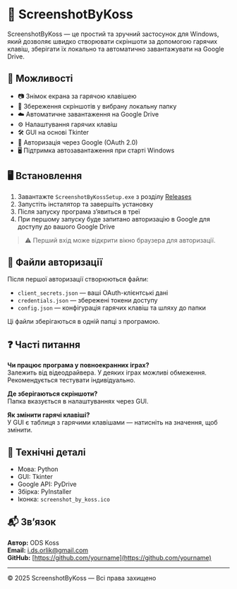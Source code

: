 # 📸 ScreenshotByKoss

ScreenshotByKoss — це простий та зручний застосунок для Windows, який дозволяє швидко створювати скріншоти за допомогою гарячих клавіш, зберігати їх локально та автоматично завантажувати на Google Drive.

## 🚀 Можливості

- 📷 Знімок екрана за гарячою клавішею
- 💾 Збереження скріншотів у вибрану локальну папку
- ☁️ Автоматичне завантаження на Google Drive
- ⚙️ Налаштування гарячих клавіш
- 🛠️ GUI на основі Tkinter
- 🔐 Авторизація через Google (OAuth 2.0)
- 🖥️ Підтримка автозавантаження при старті Windows

## 🖥️ Встановлення

1. Завантажте `ScreenshotByKossSetup.exe` з розділу [Releases](https://github.com/yourname/ScreenshotByKoss/releases)
2. Запустіть інсталятор та завершіть установку
3. Після запуску програма з’явиться в треї
4. При першому запуску буде запитано авторизацію в Google для доступу до вашого Google Drive

> ⚠️ Перший вхід може відкрити вікно браузера для авторизації.

## 🔑 Файли авторизації

Після першої авторизації створюються файли:
- `client_secrets.json` — ваші OAuth-клієнтські дані
- `credentials.json` — збережені токени доступу
- `config.json` — конфігурація гарячих клавіш та шляху до папки

Ці файли зберігаються в одній папці з програмою.

## ❓ Часті питання

**Чи працює програма у повноекранних іграх?**  
Залежить від відеодрайвера. У деяких іграх можливі обмеження. Рекомендується тестувати індивідуально.

**Де зберігаються скріншоти?**  
Папка вказується в налаштуваннях через GUI.

**Як змінити гарячі клавіші?**  
У GUI є таблиця з гарячими клавішами — натисніть на значення, щоб змінити.

## 🧰 Технічні деталі

- Мова: Python
- GUI: Tkinter
- Google API: PyDrive
- Збірка: PyInstaller
- Іконка: `screenshot_by_koss.ico`

## 📬 Зв’язок

**Автор:** ODS Koss  
**Email:** i.ds.orlik@gmail.com  
**GitHub:** [https://github.com/yourname](https://github.com/yourname)

---

© 2025 ScreenshotByKoss — Всі права захищено
